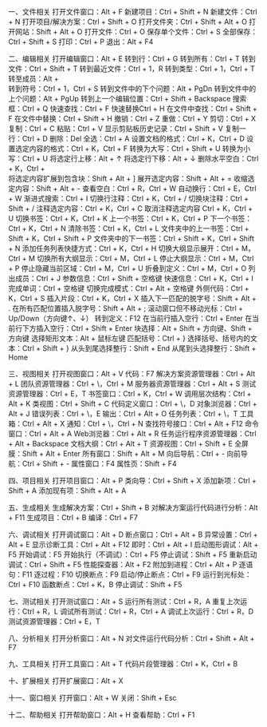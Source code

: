 一、文件相关
打开文件窗口：Alt + F
新建项目：Ctrl + Shift + N
新建文件：Ctrl + N
打开项目/解决方案：Ctrl + Shift + O
打开文件夹：Ctrl + Shift + Alt + O
打开网站：Shift + Alt + O
打开文件：Ctrl + O
保存单个文件：Ctrl + S
全部保存：Ctrl + Shift + S
打印：Ctrl + P
退出：Alt + F4


二、编辑相关
打开编辑窗口：Alt + E
转到行：Ctrl + G
转到所有：Ctrl + T
转到文件：Ctrl + Shift + T
转到最近文件：Ctrl + 1，R
转到类型：Ctrl + 1，Ctrl + T
转至成员：Alt + \
转到符号：Ctrl + 1，Ctrl + S
转到文件中的下个问题：Alt + PgDn
转到文件中的上个问题：Alt + PgUp
转到上一个编辑位置：Ctrl + Shift + Backspace
搜索框：Ctrl + Q
快速查找：Ctrl + F
快速替换Ctrl + H
在文件中查找：Ctrl + Shift + F
在文件中替换：Ctrl + Shift + H
撤销：Ctrl + Z
重做：Ctrl + Y
剪切：Ctrl + X
复制：Ctrl + C
粘贴：Ctrl + V
显示剪贴板历史记录：Ctrl + Shift + V
复制一行：Ctrl + D
删除：Del
全选：Ctrl + A
设置文档的格式：Ctrl + K，Ctrl + D
设置选定内容的格式：Ctrl + K，Ctrl + F
转换为大写：Ctrl + Shift + U
转换为小写：Ctrl + U
将选定行上移：Alt + ↑
将选定行下移：Alt + ↓
删除水平空白：Ctrl + K，Ctrl + \
将选定内容扩展到包含块：Shift + Alt + ]
展开选定内容：Shift + Alt + =
收缩选定内容：Shift + Alt + -
查看空白：Ctrl + R，Ctrl + W
自动换行：Ctrl + E，Ctrl + W
渐进式搜索：Ctrl + I
切换行注释：Ctrl + K，Ctrl + /
切换块注释：Ctrl + Shift + /
注释选定内容：Ctrl + K，Ctrl + C
取消注释选定内容 Ctrl + K，Ctrl + U
切换书签：Ctrl + K，Ctrl + K
上一个书签：Ctrl + K，Ctrl + P
下一个书签：Ctrl + K，Ctrl + N
清除书签：Ctrl + K，Ctrl + L
文件夹中的上一书签：Ctrl + Shift + K，Ctrl + Shift + P
文件夹中的下一书签：Ctrl + Shift + K，Ctrl + Shift + N
添加任务列表快捷方式：Ctrl + K，Ctrl + H
切换大纲显示展开：Ctrl + M，Ctrl + M
切换所有大纲显示：Ctrl + M，Ctrl + L
停止大纲显示：Ctrl + M，Ctrl + P
停止隐藏当前区域：Ctrl + M，Ctrl + U
折叠到定义：Ctrl + M，Ctrl + O
列出成员：Ctrl + J
参数信息：Ctrl + Shift + 空格键
快速信息：Ctrl + K，Ctrl + I
完成单词：Ctrl + 空格键
切换完成模式：Ctrl + Alt + 空格键
外侧代码：Ctrl + K，Ctrl + S
插入片段：Ctrl + K，Ctrl + X
插入下一匹配的脱字号：Shift + Alt + .
在所有匹配位置插入脱字号：Shift + Alt + ;
滚动窗口但不移动光标：Ctrl + Up/Down（方向键↑、↓）
转到定义：F12
在当前行插入空行：Ctrl + Enter
在当前行下方插入空行：Ctrl + Shift + Enter
块选择：Alt + Shift + 方向键、Shift + 方向键
选择矩形文本：Alt + 鼠标左键
匹配括号：Ctrl + }
选择括号、括号内的文本：Ctrl + Shift + }
从头到尾选择整行：Shift + End
从尾到头选择整行：Shift + Home


三、视图相关
打开视图窗口：Alt + V
代码：F7
解决方案资源管理器：Ctrl + Alt + L
团队资源管理器：Ctrl + \，Ctrl + M
服务器资源管理器：Ctrl + Alt + S
测试资源管理器：Ctrl + E，T
书签窗口：Ctrl + K，Ctrl + W
调用层次结构：Ctrl + Alt + K
类视图：Ctrl + Shift + C
代码定义窗口：Ctrl + \，D
对象浏览器：Ctrl + Alt + J
错误列表：Ctrl + \，E
输出：Ctrl + Alt + O
任务列表：Ctrl + \，T
工具箱：Ctrl + Alt + X
通知：Ctrl + \，Ctrl + N
查找符号接口：Ctrl + Alt + F12
命令窗口：Ctrl + Alt + A
Web浏览器：Ctrl + Alt + R
任务运行程序资源管理器：Ctrl + Alt + Backspace
文档大纲：Ctrl + Alt + T
资源视图：Ctrl + Shift + E
全屏膜：Shift + Alt + Enter
所有窗口：Shift + Alt + M
向后导航：Ctrl + -
向前导航：Ctrl + Shift + -
属性窗口：F4
属性页：Shift + F4

四、项目相关
打开项目窗口：Alt + P
类向导：Ctrl + Shift + X
添加新项：Ctrl + Shift + A
添加现有项：Shift + Alt + A


五、生成相关
生成解决方案：Ctrl + Shift + B
对解决方案运行代码进行分析：Alt + F11
生成项目：Ctrl + B
编译：Ctrl + F7

六、调试相关
打开调试窗口：Alt + D
断点窗口：Ctrl + Alt + B
异常设置：Ctrl + Alt + E
显示诊断工具：Ctrl + Alt + F12
即时：Ctrl + Alt + I
启动图形调试：Alt + F5
开始调试：F5
开始执行（不调试）：Ctrl + F5
停止调试：Shift + F5
重新启动调试：Ctrl + Shift + F5
性能探查器：Alt + F2
附加到进程：Ctrl + Alt + P
逐语句：F11
逐过程：F10
切换断点：F9
启动/停止断点：Ctrl + F9
运行到光标处：Ctrl + F10
函数断点：Ctrl + K，B
停止调试：Shift + F5

七、测试相关
打开测试窗口：Alt + S
运行所有测试：Ctrl + R，A
重复上次运行：Ctrl + R，L
调试所有测试：Ctrl + R，Ctrl + A
调试上次运行：Ctrl + R，D
测试资源管理器：Ctrl + E，T

八、分析相关
打开分析窗口：Alt + N
对文件运行代码分析：Ctrl + Shift + Alt + F7


九、工具相关
打开工具窗口：Alt + T
代码片段管理器：Ctrl + K，Ctrl + B

十、扩展相关
打开扩展窗口：Alt + X

十一、窗口相关
打开窗口：Alt + W
关闭：Shift + Esc

十二、帮助相关
打开帮助窗口：Alt + H
查看帮助：Ctrl + F1